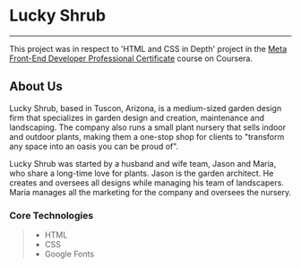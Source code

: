 # Lucky Shrub

------------------------
This project was in respect to 'HTML and CSS in Depth' project in the [Meta Front-End Developer Professional Certificate](https://www.coursera.org/professional-certificates/meta-front-end-developer) course on Coursera.

## About Us

Lucky Shrub, based in Tuscon, Arizona, is a medium-sized garden design firm that specializes in garden design and creation, maintenance and landscaping. The company also runs a small plant nursery that sells indoor and outdoor plants, making them a one-stop shop for clients to "transform any space into an oasis you can be proud of".

Lucky Shrub was started by a husband and wife team, Jason and Maria, who share a long-time love for plants. Jason is the garden architect. He creates and oversees all designs while managing his team of landscapers. Maria manages all the marketing for the company and oversees the nursery.

### Core Technologies

> - HTML
> - CSS
> - Google Fonts
